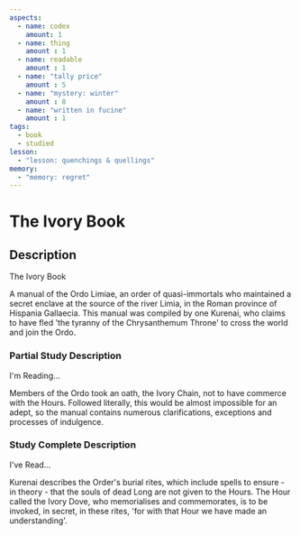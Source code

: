 ```yaml
---
aspects: 
  - name: codex
    amount: 1
  - name: thing
    amount : 1
  - name: readable
    amount : 1
  - name: "tally price"
    amount : 5
  - name: "mystery: winter"
    amount : 8
  - name: "written in fucine"
    amount : 1
tags:
  - book
  - studied
lesson:
  - "lesson: quenchings & quellings"
memory:
  - "memory: regret"
---
```


# The Ivory Book

## Description
The Ivory Book

A manual of the Ordo Limiae, an order of quasi-immortals who maintained a secret enclave at the source of the river Limia, in the Roman province of Hispania Gallaecia. This manual was compiled by one Kurenai, who claims to have fled 'the tyranny of the Chrysanthemum Throne' to cross the world and join the Ordo.
### Partial Study Description
I'm Reading...

Members of the Ordo took an oath, the Ivory Chain, not to have commerce with the Hours. Followed literally, this would be almost impossible for an adept, so the manual contains numerous clarifications, exceptions and processes of indulgence.
### Study Complete Description
I've Read...

Kurenai describes the Order's burial rites, which include spells to ensure - in theory - that the souls of dead Long are not given to the Hours. The Hour called the Ivory Dove, who memorialises and commemorates, is to be invoked, in secret, in these rites, 'for with that Hour we have made an understanding'.